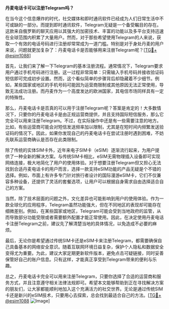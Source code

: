 **丹麦电话卡可以注册Telegram吗？**

在当今这个信息爆炸的时代，社交媒体和即时通讯软件已经成为人们日常生活中不可或缺的一部分。而提到即时通讯软件，Telegram无疑是一个备受瞩目的存在。这款来自俄罗斯的聊天应用以其强大的加密技术、丰富的功能以及多平台支持迅速在全球范围内积累了大量用户。然而，对于那些希望使用Telegram的人来说，获取一个有效的电话号码进行注册却常常成为一道门槛。特别是对于身处丹麦的用户来说，问题就更加复杂了：丹麦电话卡是否能够用来注册Telegram呢？[[TG💪+ @esim1088](https://t.me/s/esim1088)]

首先，让我们来了解一下Telegram的基本注册流程。通常情况下，Telegram要求用户通过手机号码进行注册。这一过程非常简单：只需输入手机号码并接收验证码短信即可完成初步设置。然而，这个看似简单的步骤背后却隐藏着不少细节。例如，某些国家或地区的手机号码可能因为运营商限制或其他原因无法正常使用，导致无法成功注册。而丹麦作为一个高度发达的欧洲国家，其电信市场同样具有一定的特殊性。

那么，丹麦电话卡是否真的可以用于注册Telegram呢？答案是肯定的！大多数情况下，只要你的丹麦电话卡是由正规运营商提供，并且支持国际短信服务，那么它完全可以用来注册Telegram。不过，在实际操作中还是有一些需要注意的地方。比如，有些运营商可能会对短信发送频率加以限制，尤其是在短时间内频繁发送验证码的情况下。因此，如果你发现自己的丹麦电话卡在尝试注册时遇到困难，不妨先联系运营商确认是否存在此类限制。

除了传统的实体SIM卡外，近年来电子SIM卡（eSIM）逐渐流行起来，为用户提供了一种全新的解决方案。与传统SIM卡相比，eSIM无需物理插入设备即可实现网络连接，极大地简化了用户的使用体验。对于想要注册Telegram但又担心无法找到合适丹麦电话卡的用户而言，选择一款支持eSIM功能的产品无疑是个不错的选择。例如，市面上有许多专门针对旅行者设计的国际漫游eSIM卡，它们不仅兼容多种设备，还提供了灵活的套餐选项，让用户可以根据自身需求自由选择适合自己的方案。

当然，除了技术层面的问题之外，文化差异也可能影响到用户的使用体验。作为一款全球化的应用程序，Telegram虽然功能强大，但在不同地区的表现却可能存在细微差别。例如，在某些国家或地区，Telegram可能会受到当地政府的监管，从而导致部分功能受限或者需要额外配置才能正常使用。因此，在决定使用丹麦电话卡注册Telegram之前，建议先了解清楚当地的具体情况，以免造成不必要的麻烦。

最后，无论你是希望通过传统SIM卡还是eSIM卡来注册Telegram，都需要确保自己具备基本的网络安全意识。随着互联网环境日益复杂，保护个人隐私和数据安全变得尤为重要。为此，建议大家定期更新软件版本，避免点击可疑链接，同时妥善保管好自己的账户信息。只有这样，才能真正享受到Telegram带来的便利与乐趣。

总之，丹麦电话卡完全可以用来注册Telegram，只要你选择了合适的运营商和服务方式，并且注意遵守相关法律法规即可。希望本文能够帮助到正在寻找解决方案的朋友们，让大家都能顺利地加入这个充满活力的社交世界。无论是通过传统SIM卡还是新兴的eSIM技术，只要用心去探索，总会找到最适合自己的方法。[[TG💪+ @esim1088](https://t.me/s/esim1088) ![Image](https://i.postimg.cc/4NQfJmqS/Snipaste-2025-05-13-00-14-12.png)]